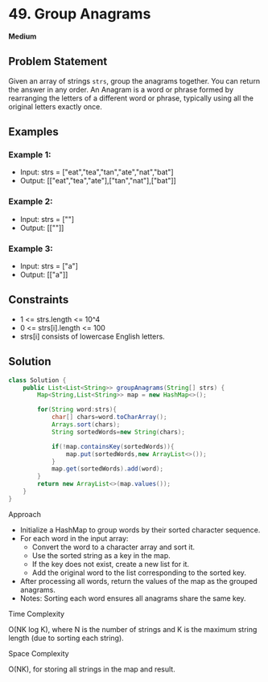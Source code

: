 # 49. Group Anagrams
**Medium**

## Problem Statement
Given an array of strings `strs`, group the anagrams together. You can return the answer in any order.
An Anagram is a word or phrase formed by rearranging the letters of a different word or phrase, typically using all the original letters exactly once.

## Examples
### Example 1:
- Input: strs = ["eat","tea","tan","ate","nat","bat"]
- Output: [["eat","tea","ate"],["tan","nat"],["bat"]]

### Example 2:
- Input: strs = [""]
- Output: [[""]]

### Example 3:
- Input: strs = ["a"]
- Output: [["a"]]

## Constraints
- 1 <= strs.length <= 10^4
- 0 <= strs[i].length <= 100
- strs[i] consists of lowercase English letters.

## Solution
```java
class Solution {
	public List<List<String>> groupAnagrams(String[] strs) {
		Map<String,List<String>> map = new HashMap<>();

		for(String word:strs){
			char[] chars=word.toCharArray();
			Arrays.sort(chars);
			String sortedWords=new String(chars);

			if(!map.containsKey(sortedWords)){
				map.put(sortedWords,new ArrayList<>());
			}
			map.get(sortedWords).add(word);
		}
		return new ArrayList<>(map.values());
	}
}
```

Approach

- Initialize a HashMap to group words by their sorted character sequence.
- For each word in the input array:
  - Convert the word to a character array and sort it.
  - Use the sorted string as a key in the map.
  - If the key does not exist, create a new list for it.
  - Add the original word to the list corresponding to the sorted key.
- After processing all words, return the values of the map as the grouped anagrams.
- Notes: Sorting each word ensures all anagrams share the same key.

Time Complexity

O(NK log K), where N is the number of strings and K is the maximum string length (due to sorting each string).

Space Complexity

O(NK), for storing all strings in the map and result.
